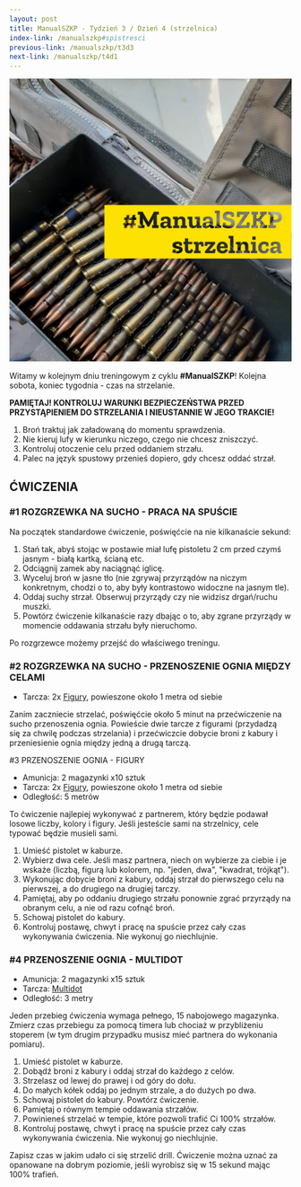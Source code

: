 ```yaml
---
layout: post
title: ManualSZKP - Tydzień 3 / Dzień 4 (strzelnica)
index-link: /manualszkp#spistresci
previous-link: /manualszkp/t3d3
next-link: /manualszkp/t4d1
---
```


<img class="image-inline-small" src="/img/manualszkp/t3d4.png">

Witamy w kolejnym dniu treningowym z cyklu **#ManualSZKP**!  Kolejna sobota, koniec tygodnia - czas na strzelanie.

**PAMIĘTAJ! KONTROLUJ WARUNKI BEZPIECZEŃSTWA PRZED PRZYSTĄPIENIEM DO STRZELANIA I NIEUSTANNIE W JEGO TRAKCIE!**

1. Broń traktuj jak załadowaną do momentu sprawdzenia.
2. Nie kieruj lufy w kierunku niczego, czego nie chcesz zniszczyć.
3. Kontroluj otoczenie celu przed oddaniem strzału.
4. Palec na język spustowy przenieś dopiero, gdy chcesz oddać strzał.

## ĆWICZENIA

### #1 ROZGRZEWKA NA SUCHO - PRACA NA SPUŚCIE

Na początek standardowe ćwiczenie, poświęćcie na nie kilkanaście sekund:

1. Stań tak, abyś stojąc w postawie miał lufę pistoletu 2 cm przed czymś jasnym - białą kartką, ścianą etc.
2. Odciągnij zamek aby naciągnąć iglicę.
3. Wyceluj broń w jasne tło (nie zgrywaj przyrządów na niczym konkretnym, chodzi o to, aby były kontrastowo widoczne na jasnym tle).
4. Oddaj suchy strzał. Obserwuj przyrządy czy nie widzisz drgań/ruchu muszki.
5. Powtórz ćwiczenie kilkanaście razy dbając o to, aby zgrane przyrządy w momencie oddawania strzału były nieruchomo.

Po rozgrzewce możemy przejść do właściwego treningu.

### #2 ROZGRZEWKA NA SUCHO - PRZENOSZENIE OGNIA MIĘDZY CELAMI
* Tarcza: 2x [Figury](/manualszkp/tarcze/figury.pdf), powieszone około 1 metra od siebie

Zanim zaczniecie strzelać, poświęćcie około 5 minut na przećwiczenie na sucho przenoszenia ognia. Powieście dwie tarcze z figurami (przydadzą się za chwilę podczas strzelania) i przećwiczcie dobycie broni z kabury i przeniesienie ognia między jedną a drugą tarczą.

#3 PRZENOSZENIE OGNIA - FIGURY
* Amunicja: 2 magazynki x10 sztuk
* Tarcza: 2x [Figury](/manualszkp/tarcze/figury.pdf), powieszone około 1 metra od siebie
* Odległość: 5 metrów

To ćwiczenie najlepiej wykonywać z partnerem, który będzie podawał losowe liczby, kolory i figury. Jeśli jesteście sami na strzelnicy, cele typować będzie musieli sami.

1. Umieść pistolet w kaburze.
2. Wybierz dwa cele. Jeśli masz partnera, niech on wybierze za ciebie i je wskaże (liczbą, figurą lub kolorem, np. "jeden, dwa", "kwadrat, trójkąt").
3. Wykonując dobycie broni z kabury, oddaj strzał do pierwszego celu na pierwszej, a do drugiego na drugiej tarczy.
4. Pamiętaj, aby po oddaniu drugiego strzału ponownie zgrać przyrządy na obranym celu, a nie od razu cofnąć broń.
5. Schowaj pistolet do kabury.
6. Kontroluj postawę, chwyt i pracę na spuście przez cały czas wykonywania ćwiczenia. Nie wykonuj go niechlujnie.

### #4 PRZENOSZENIE OGNIA - MULTIDOT
* Amunicja: 2 magazynki x15 sztuk
* Tarcza: [Multidot](tarcze/multidot.pdf)
* Odległość:  3 metry

Jeden przebieg ćwiczenia wymaga pełnego, 15 nabojowego magazynka. Zmierz czas przebiegu za pomocą timera lub chociaż w przybliżeniu stoperem (w tym drugim przypadku musisz mieć partnera do wykonania pomiaru).

1. Umieść pistolet w kaburze.
2. Dobądź broni z kabury i oddaj strzał do każdego z celów.
3. Strzelasz od lewej do prawej i od góry do dołu.
4. Do małych kółek oddaj po jednym strzale, a do dużych po dwa.
5. Schowaj pistolet do kabury. Powtórz ćwiczenie.
6. Pamiętaj o równym tempie oddawania strzałów.
7. Powinieneś strzelać w tempie, które pozwoli trafić Ci 100% strzałów.
8. Kontroluj postawę, chwyt i pracę na spuście przez cały czas wykonywania ćwiczenia. Nie wykonuj go niechlujnie.

Zapisz czas w jakim udało ci się strzelić drill. Ćwiczenie można uznać za opanowane na dobrym poziomie, jeśli wyrobisz się w 15 sekund mając 100% trafień.